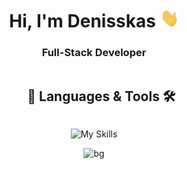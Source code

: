 <h1 align="center"> Hi, I'm Denisskas <img alt="wave" width="30" height="30" src="https://github.com/DeniskasPro/DeniskasPro/blob/main/icons/wave.gif"> </h1>
<h3 align="center">Full-Stack Developer</h3>

<div id="user-content-toc"> <ul align="center"> <summary> <h2 style="display: inline-block">  📖 Languages & Tools 🛠</h2> </summary> </ul> </div> 
  
<div align="center">
  
![My Skills](https://go-skill-icons.vercel.app/api/icons?i=vscode,docker,ts,js,html,css,sass,tailwind,daisyui,jquery,py,php,mysql,sqlite,vue,vite,figma,gimp,blender,ps,ai,arduino&theme=light&perline=11)

</div>

<div align="center"> <img alt="bg" width="750px" height="420px" src="https://github.com/DeniskasPro/DeniskasPro/blob/main/icons/bg_cornerrounder2.gif"> </div>
